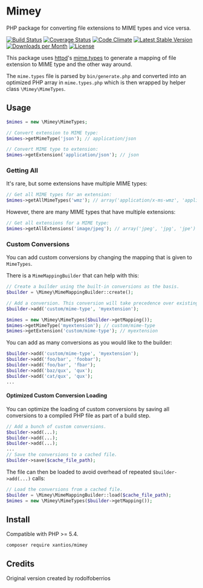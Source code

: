 Mimey
=====

PHP package for converting file extensions to MIME types and vice versa.

[![Build Status](https://travis-ci.org/ralouphie/mimey.svg?branch=master)](https://travis-ci.org/ralouphie/mimey)
[![Coverage Status](https://coveralls.io/repos/ralouphie/mimey/badge.svg?branch=master&service=github)](https://coveralls.io/github/ralouphie/mimey?branch=master)
[![Code Climate](https://codeclimate.com/github/ralouphie/mimey/badges/gpa.svg)](https://codeclimate.com/github/ralouphie/mimey)
[![Latest Stable Version](https://img.shields.io/packagist/v/ralouphie/mimey.svg)](https://packagist.org/packages/ralouphie/mimey)
[![Downloads per Month](https://img.shields.io/packagist/dm/ralouphie/mimey.svg)](https://packagist.org/packages/ralouphie/mimey)
[![License](https://img.shields.io/packagist/l/ralouphie/mimey.svg)](https://packagist.org/packages/ralouphie/mimey)

This package uses [httpd][]'s [mime.types][] to generate a mapping of file extension to MIME type and the other way around.

The `mime.types` file is parsed by `bin/generate.php` and converted into an optimized PHP array in `mime.types.php`
which is then wrapped by helper class `\Mimey\MimeTypes`.

[httpd]: https://httpd.apache.org/docs/current/programs/httpd.html
[mime.types]: https://svn.apache.org/repos/asf/httpd/httpd/trunk/docs/conf/mime.types

## Usage

```php
$mimes = new \Mimey\MimeTypes;

// Convert extension to MIME type:
$mimes->getMimeType('json'); // application/json

// Convert MIME type to extension:
$mimes->getExtension('application/json'); // json
```

### Getting All

It's rare, but some extensions have multiple MIME types:

```php
// Get all MIME types for an extension:
$mimes->getAllMimeTypes('wmz'); // array('application/x-ms-wmz', 'application/x-msmetafile')
```

However, there are many MIME types that have multiple extensions:

```php
// Get all extensions for a MIME type:
$mimes->getAllExtensions('image/jpeg'); // array('jpeg', 'jpg', 'jpe')
```

### Custom Conversions

You can add custom conversions by changing the mapping that is given to `MimeTypes`.

There is a `MimeMappingBuilder` that can help with this:

```php
// Create a builder using the built-in conversions as the basis.
$builder = \Mimey\MimeMappingBuilder::create();

// Add a conversion. This conversion will take precedence over existing ones.
$builder->add('custom/mime-type', 'myextension');

$mimes = new \Mimey\MimeTypes($builder->getMapping());
$mimes->getMimeType('myextension'); // custom/mime-type
$mimes->getExtension('custom/mime-type'); // myextension
```

You can add as many conversions as you would like to the builder:

```php
$builder->add('custom/mime-type', 'myextension');
$builder->add('foo/bar', 'foobar');
$builder->add('foo/bar', 'fbar');
$builder->add('baz/qux', 'qux');
$builder->add('cat/qux', 'qux');
...
```

#### Optimized Custom Conversion Loading

You can optimize the loading of custom conversions by saving all conversions to a compiled PHP file as part of a build step.

```php
// Add a bunch of custom conversions.
$builder->add(...);
$builder->add(...);
$builder->add(...);
...
// Save the conversions to a cached file.
$builder->save($cache_file_path);
```

The file can then be loaded to avoid overhead of repeated `$builder->add(...)` calls:

```php
// Load the conversions from a cached file.
$builder = \Mimey\MimeMappingBuilder::load($cache_file_path);
$mimes = new \Mimey\MimeTypes($builder->getMapping());
```

## Install

Compatible with PHP >= 5.4.

```
composer require xantios/mimey
```

## Credits

Original version created by rodolfoberrios
